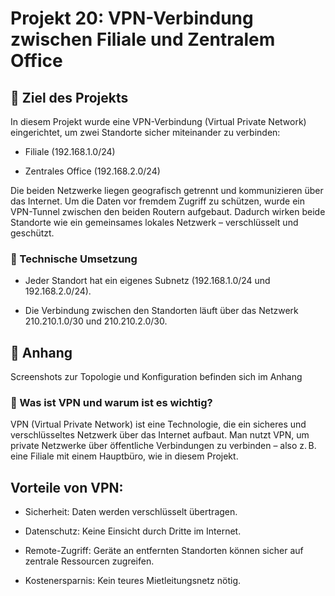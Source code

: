 # Projekt 20: VPN-Verbindung zwischen Filiale und Zentralem Office

## 📌 Ziel des Projekts
In diesem Projekt wurde eine VPN-Verbindung (Virtual Private Network) eingerichtet, um zwei Standorte sicher miteinander zu verbinden:

- Filiale (192.168.1.0/24)

- Zentrales Office (192.168.2.0/24)

Die beiden Netzwerke liegen geografisch getrennt und kommunizieren über das Internet. Um die Daten vor fremdem Zugriff zu schützen, wurde ein VPN-Tunnel zwischen den beiden Routern aufgebaut. Dadurch wirken beide Standorte wie ein gemeinsames lokales Netzwerk – verschlüsselt und geschützt.

### 🔧 Technische Umsetzung
- Jeder Standort hat ein eigenes Subnetz (192.168.1.0/24 und 192.168.2.0/24).

- Die Verbindung zwischen den Standorten läuft über das Netzwerk 210.210.1.0/30 und 210.210.2.0/30.






## 📎 Anhang
Screenshots zur Topologie und Konfiguration befinden sich im Anhang


### 🔐 Was ist VPN und warum ist es wichtig?
VPN (Virtual Private Network) ist eine Technologie, die ein sicheres und verschlüsseltes Netzwerk über das Internet aufbaut.
Man nutzt VPN, um private Netzwerke über öffentliche Verbindungen zu verbinden – also z. B. eine Filiale mit einem Hauptbüro, wie in diesem Projekt.

## Vorteile von VPN:  


- Sicherheit: Daten werden verschlüsselt übertragen.

- Datenschutz: Keine Einsicht durch Dritte im Internet.

- Remote-Zugriff: Geräte an entfernten Standorten können sicher auf zentrale Ressourcen zugreifen.

- Kostenersparnis: Kein teures Mietleitungsnetz nötig.
